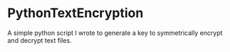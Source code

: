 # PythonTextEncryption
A simple python script I wrote to generate a key to symmetrically encrypt and decrypt text files. 
